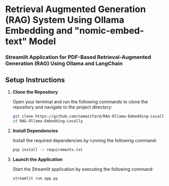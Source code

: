 
# Retrieval Augmented Generation (RAG) System Using Ollama Embedding and "nomic-embed-text" Model

### Streamlit Application for PDF-Based Retrieval-Augmented Generation (RAG) Using Ollama and LangChain

## Setup Instructions

1. **Clone the Repository**

   Open your terminal and run the following commands to clone the repository and navigate to the project directory:

   ```bash
   git clone https://github.com/namazifard/RAG-Ollama-Embedding-Locally.git
   cd RAG-Ollama-Embedding-Locally
   ```

2. **Install Dependencies**

   Install the required dependencies by running the following command:

   ```bash
   pip install -r requirements.txt
   ```

3. **Launch the Application**

   Start the Streamlit application by executing the following command:

   ```bash
   streamlit run app.py
   ```

